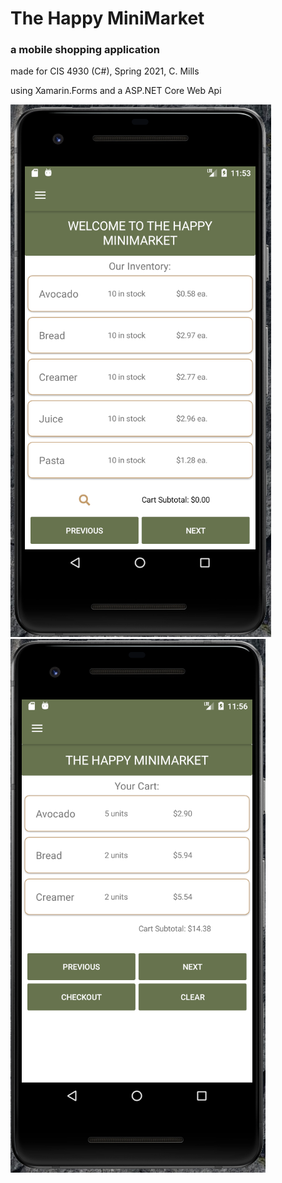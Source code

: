 # The Happy MiniMarket
### a mobile shopping application

made for CIS 4930 (C#), Spring 2021, C. Mills

using Xamarin.Forms and a ASP.NET Core Web Api

![Inventory Page](inventorypage.PNG) ![Shopping Cart Page](cart.PNG)
